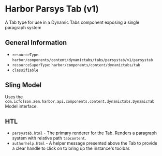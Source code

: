 # Harbor Parsys Tab (v1)

A Tab type for use in a Dynamic Tabs component exposing a single paragraph system

## General Information

* `resourceType`: `harbor/components/content/dynamictabs/tabs/parsystab/v1/parsystab`
* `resourceSuperType`: `harbor/components/content/dynamictabs/tab`
* `classifiable`

## Sling Model

Uses the `com.icfolson.aem.harbor.api.components.content.dynamictabs.DynamicTab` 
Model interface.

## HTL

* `parsystab.html` - The primary renderer for the Tab.  Renders 
  a paragraph system with relative path `tabcontent`.
* `authorhelp.html` - A helper message presented above the Tab 
  to provide a clear handle to click on to bring up the instance's toolbar.
